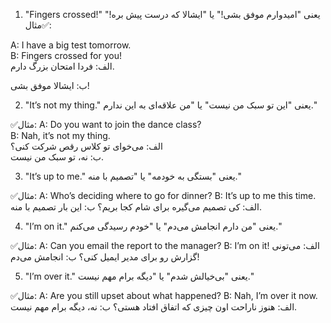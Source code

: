 
1. "Fingers crossed!"
یعنی
 "امیدوارم موفق بشی!" یا "ایشالا که درست پیش بره!"
✅مثال:

A: I have a big test tomorrow.<br>
B: Fingers crossed for you!<br>
الف: فردا امتحان بزرگ دارم.

ب: ایشالا موفق بشی!

2. "It’s not my thing."
یعنی "این تو سبک من نیست" یا "من علاقه‌ای به این ندارم."

✅مثال:
A: Do you want to join the dance class?
<br>
B: Nah, it’s not my thing.<br>
الف: می‌خوای تو کلاس رقص شرکت کنی؟<br>
ب: نه، تو سبک من نیست.

3. "It’s up to me."
یعنی "بستگی به خودمه" یا "تصمیم با منه."

✅مثال:
A: Who’s deciding where to go for dinner?
B: It’s up to me this time.
الف: کی تصمیم می‌گیره برای شام کجا بریم؟
ب: این بار تصمیم با منه.

4. "I’m on it."
یعنی "من دارم انجامش می‌دم" یا "خودم رسیدگی می‌کنم."

✅مثال:
A: Can you email the report to the manager?
B: I’m on it!
الف: می‌تونی گزارش رو برای مدیر ایمیل کنی؟
ب: انجامش می‌دم!

5. "I’m over it."
یعنی "بی‌خیالش شدم" یا "دیگه برام مهم نیست."

✅مثال:
A: Are you still upset about what happened?
B: Nah, I’m over it now.
الف: هنوز ناراحت اون چیزی که اتفاق افتاد هستی؟
ب: نه، دیگه برام مهم نیست.


